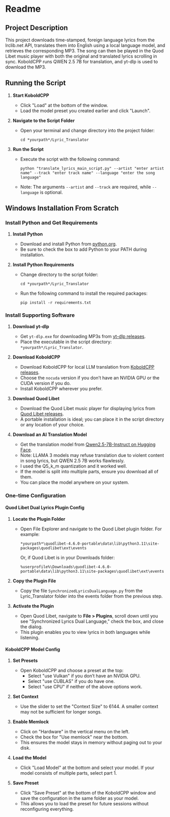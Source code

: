# Readme

## Project Description

This project downloads time-stamped, foreign language lyrics from the lrclib.net API, translates them into English using a local language model, and retrieves the corresponding MP3. The song can then be played in the Quod Libet music player with both the original and translated lyrics scrolling in sync. KoboldCPP runs QWEN 2.5 7B for translation, and yt-dlp is used to download the MP3.

## Running the Script

1. **Start KoboldCPP**  
   - Click "Load" at the bottom of the window.  
   - Load the model preset you created earlier and click "Launch".

2. **Navigate to the Script Folder**  
   - Open your terminal and change directory into the project folder:  
     ```
     cd *yourpath*/Lyric_Translator
     ```

3. **Run the Script**  
   - Execute the script with the following command:
     ```
     python "translate_lyrics_main_script.py" --artist "enter artist name" --track "enter track name" --language "enter the song language"
     ```
   - Note: The arguments `--artist` and `--track` are required, while `--language` is optional.

## Windows Installation From Scratch

### Install Python and Get Requirements

1. **Install Python**  
   - Download and install Python from [python.org](https://www.python.org/downloads/release/python-3129/).  
   - Be sure to check the box to add Python to your PATH during installation.

2. **Install Python Requirements**  
   - Change directory to the script folder:
     ```
     cd *yourpath*/Lyric_Translator
     ```
   - Run the following command to install the required packages:
     ```
     pip install -r requirements.txt
     ```

### Install Supporting Software

1. **Download yt-dlp**  
   - Get `yt-dlp.exe` for downloading MP3s from [yt-dlp releases](https://github.com/yt-dlp/yt-dlp/releases/).  
   - Place the executable in the script directory: `*yourpath*/Lyric_Translator`.

2. **Download KoboldCPP**  
   - Download KoboldCPP for local LLM translation from [KoboldCPP releases](https://github.com/LostRuins/koboldcpp/releases/).  
   - Choose the `nocuda` version if you don’t have an NVIDIA GPU or the CUDA version if you do.  
   - Install KoboldCPP wherever you prefer.

3. **Download Quod Libet**  
   - Download the Quod Libet music player for displaying lyrics from [Quod Libet releases](https://github.com/quodlibet/quodlibet/releases/).  
   - A portable installation is ideal; you can place it in the script directory or any location of your choice.

4. **Download an AI Translation Model**  
   - Get the translation model from [Qwen2.5-7B-Instruct on Hugging Face](https://huggingface.co/Qwen/Qwen2.5-7B-Instruct-GGUF/tree/main).  
   - Note: LLAMA 3 models may refuse translation due to violent content in song lyrics, but QWEN 2.5 7B works flawlessly.  
   - I used the Q5_k_m quantization and it worked well.  
   - If the model is split into multiple parts, ensure you download all of them.  
   - You can place the model anywhere on your system.

### One-time Configuration

#### Quod Libet Dual Lyrics Plugin Config

1. **Locate the Plugin Folder**  
   - Open File Explorer and navigate to the Quod Libet plugin folder. For example:  
     ```
     *yourpath*\quodlibet-4.6.0-portable\data\lib\python3.11\site-packages\quodlibet\ext\events
     ```  
     Or, if Quod Libet is in your Downloads folder:  
     ```
     %userprofile%\Downloads\quodlibet-4.6.0-portable\data\lib\python3.11\site-packages\quodlibet\ext\events
     ```

2. **Copy the Plugin File**  
   - Copy the file `SynchronizedLyricsDualLanguage.py` from the Lyric_Translator folder into the events folder from the previous step.

3. **Activate the Plugin**  
   - Open Quod Libet, navigate to **File > Plugins**, scroll down until you see "Synchronized Lyrics Dual Language," check the box, and close the dialog.  
   - This plugin enables you to view lyrics in both languages while listening.

#### KoboldCPP Model Config

1. **Set Presets**  
   - Open KoboldCPP and choose a preset at the top:  
     - Select "use Vulkan" if you don’t have an NVIDIA GPU.  
     - Select "use CUBLAS" if you do have one.  
     - Select "use CPU" if neither of the above options work.

2. **Set Context**  
   - Use the slider to set the "Context Size" to 6144. A smaller context may not be sufficient for longer songs.

3. **Enable Memlock**  
   - Click on "Hardware" in the vertical menu on the left.  
   - Check the box for "Use memlock" near the bottom.  
   - This ensures the model stays in memory without paging out to your disk.

4. **Load the Model**  
   - Click "Load Model" at the bottom and select your model. If your model consists of multiple parts, select part 1.

5. **Save Preset**  
   - Click "Save Preset" at the bottom of the KoboldCPP window and save the configuration in the same folder as your model.  
   - This allows you to load the preset for future sessions without reconfiguring everything.
